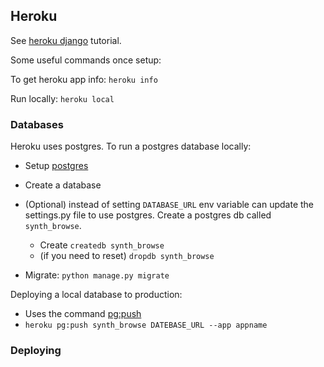 

## Heroku
See [heroku django](https://devcenter.heroku.com/articles/getting-started-with-python) tutorial.

Some useful commands once setup:

To get heroku app info: `heroku info`

Run locally:
`heroku local`

### Databases
Heroku uses postgres. To run a postgres database locally:
- Setup [postgres](https://devcenter.heroku.com/articles/heroku-postgresql#local-setup)
- Create a database 
- (Optional) instead of setting `DATABASE_URL` env variable can update the settings.py
file to use postgres. Create a postgres db called `synth_browse`.
    - Create `createdb synth_browse`
    - (if you need to reset) `dropdb synth_browse`
    
- Migrate: `python manage.py migrate`

Deploying a local database to production:
- Uses the command [pg:push](https://devcenter.heroku.com/articles/heroku-postgresql#pg-push)
- `heroku pg:push synth_browse DATEBASE_URL --app appname`

### Deploying
